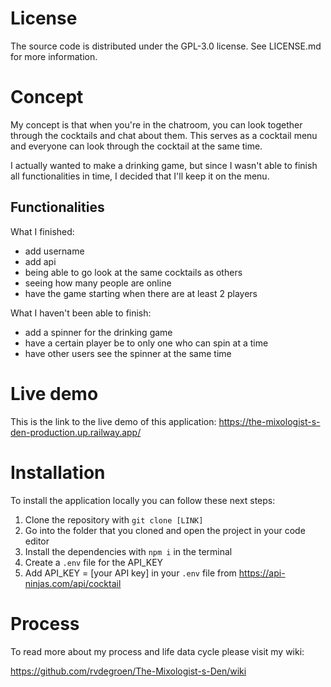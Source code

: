 # License

The source code is distributed under the GPL-3.0 license. See LICENSE.md for more information.

# Concept

My concept is that when you're in the chatroom, you can look together through the cocktails and chat about them. This serves as a cocktail menu and everyone can look through the cocktail at the same time.

I actually wanted to make a drinking game, but since I wasn't able to finish all functionalities in time, I decided that I'll keep it on the menu.

## Functionalities

What I finished:

- add username
- add api
- being able to go look at the same cocktails as others
- seeing how many people are online
- have the game starting when there are at least 2 players

What I haven't been able to finish:

- add a spinner for the drinking game
- have a certain player be to only one who can spin at a time
- have other users see the spinner at the same time

# Live demo

This is the link to the live demo of this application: https://the-mixologist-s-den-production.up.railway.app/

# Installation

To install the application locally you can follow these next steps:

1. Clone the repository with `git clone [LINK]`
2. Go into the folder that you cloned and open the project in your code editor
3. Install the dependencies with `npm i` in the terminal
4. Create a `.env` file for the API_KEY
5. Add API_KEY = [your API key] in your `.env` file from https://api-ninjas.com/api/cocktail

# Process

To read more about my process and life data cycle please visit my wiki:

https://github.com/rvdegroen/The-Mixologist-s-Den/wiki
